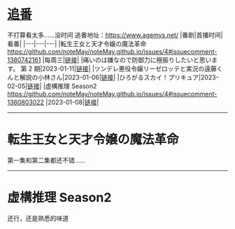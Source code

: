 # [追番](https://github.com/noteMay/noteMay.github.io/issues/4)

不打算看太多……没时间
追番地址：https://www.agemys.net/
|番剧|首播时间|看番|
|---|---|---|
|転生王女と天才令嬢の魔法革命 https://github.com/noteMay/noteMay.github.io/issues/4#issuecomment-1380742161 |每周三|[链接](https://www.agemys.net/detail/20230015)|
|痛いのは嫌なので防御力に極振りしたいと思います。 第 2 期|2023-01-11|[链接](https://www.agemys.net/detail/20200184)|
|ツンデレ悪役令嬢リーゼロッテと実況の遠藤くんと解説の小林さん|2023-01-06|[链接](https://www.agemys.net/detail/20220133)|
|ひろがるスカイ！プリキュア|2023-02-05|[链接]()|
|虚構推理 Season2 https://github.com/noteMay/noteMay.github.io/issues/4#issuecomment-1380803022 |2023-01-08|[链接](https://www.agemys.net/detail/20220084)|

---

# 転生王女と天才令嬢の魔法革命

第一集和第二集都还不错……

---

# 虚構推理 Season2

还行，还是熟悉的味道